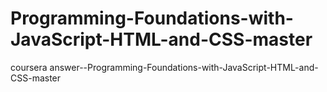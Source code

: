 # Programming-Foundations-with-JavaScript-HTML-and-CSS-master
coursera answer--Programming-Foundations-with-JavaScript-HTML-and-CSS-master
